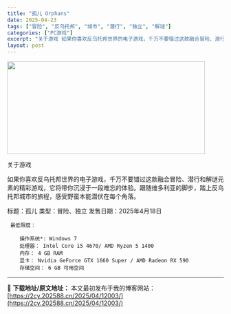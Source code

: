 ```yaml
---
title: "孤儿 Orphans"
date: 2025-04-23
tags: ["冒险", "反乌托邦", "城市", "潜行", "独立", "解谜"]
categories: ["PC游戏"]
excerpt: "关于游戏 如果你喜欢反乌托邦世界的电子游戏，千万不要错过这款融合冒险、潜行和解谜元素的精彩游戏，它将带你沉浸于一段难忘的体验。跟随维多利亚的脚步，踏上反乌托邦城市的旅程，感受野蛮本能潜伏在每个角落。 标题：孤儿 类型：冒险、独立 发售日期：2025年4月18日 最低限度： 操作系统*: Window&hellip;"
layout: post
---
```


<img class="aligncenter size-full wp-image-12000" src="https://2cy.202588.cn/wp-content/uploads/2025/04/2025042312553324.webp" alt="" width="460" height="215" />

关于游戏

如果你喜欢反乌托邦世界的电子游戏，千万不要错过这款融合冒险、潜行和解谜元素的精彩游戏，它将带你沉浸于一段难忘的体验。跟随维多利亚的脚步，踏上反乌托邦城市的旅程，感受野蛮本能潜伏在每个角落。

标题：孤儿
类型：冒险、独立
发售日期：2025年4月18日 

     最低限度：

        操作系统*: Windows 7
        处理器： Intel Core i5 4670/ AMD Ryzen 5 1400
        内存： 4 GB RAM
        显卡： Nvidia GeForce GTX 1660 Super / AMD Radeon RX 590
        存储空间： 6 GB 可用空间


---
📖 **下载地址/原文地址：** 本文最初发布于我的博客网站：[https://2cy.202588.cn/2025/04/12003/](https://2cy.202588.cn/2025/04/12003/)
